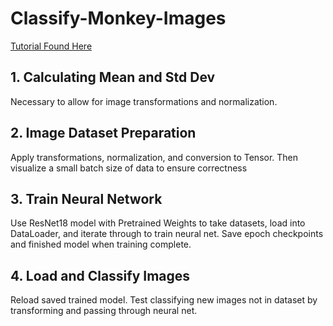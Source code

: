 # Classify-Monkey-Images

[Tutorial Found Here](https://www.youtube.com/playlist?list=PL3Dh_99BJkCEhE7Ri8W6aijiEqm3ZoGRq)

## 1. Calculating Mean and Std Dev  

Necessary to allow for image transformations and normalization.

## 2. Image Dataset Preparation

Apply transformations, normalization, and conversion to Tensor. Then visualize a small batch size of data to ensure correctness

## 3. Train Neural Network

Use ResNet18 model with Pretrained Weights to take datasets, load into DataLoader, and iterate through to train neural net. Save epoch checkpoints and finished model when training complete.

## 4. Load and Classify Images

Reload saved trained model. Test classifying new images not in dataset by transforming and passing through neural net.
